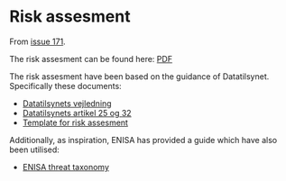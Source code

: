 # Risk assesment
From [issue 171](https://github.com/aau-giraf/wiki/issues/171).

The risk assesment can be found here: [PDF](risk_assesment.pdf)

The risk assesment have been based on the guidance of Datatilsynet.
Specifically these documents:

- [Datatilsynets vejledning](https://www.datatilsynet.dk/media/7900/vejledende-tekst-om-risikovurdering.pdf)
- [Datatilsynets artikel 25 og 32](https://www.datatilsynet.dk/media/6879/artikel25og32-vejledning.pdf)
- [Template for risk assesment](https://sikkerdigital.dk/virksomhed/saadan-beskytter-du-din-virksomhed/skabeloner-og-vaerktoejer/)

Additionally, as inspiration, ENISA has provided a guide which have also been utilised:

- [ENISA threat taxonomy](https://www.enisa.europa.eu/topics/threat-risk-management/threats-and-trends/enisa-threat-landscape/threat-taxonomy/view)